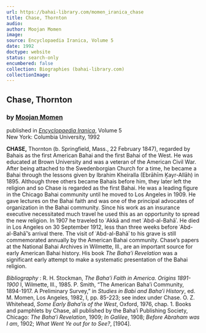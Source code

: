 ```yaml
---
url: https://bahai-library.com/momen_iranica_chase
title: Chase, Thornton
audio: 
author: Moojan Momen
image: 
source: Encyclopaedia Iranica, Volume 5
date: 1992
doctype: website
status: search-only
encumbered: false
collection: Biographies (bahai-library.com)
collectionImage: 
---
```



## Chase, Thornton

### by [Moojan Momen](https://bahai-library.com/author/Moojan+Momen)

published in [_Encyclopaedia Iranica_](https://bahai-library.com/series/Encyclopaedia%20Iranica), Volume 5  
New York: Columbia University, 1992


**CHASE,** Thornton (b. Springfield, Mass., 22 February 1847), regarded by Bahais as the first Amer­ican Bahai and the first Bahai of the West. He was educated at Brown University and was a veteran of the American Civil War. After being attached to the Swedenborgian Church for a time, he became a Bahai through the lessons given by Ibrahim Kheiralla (Ebrāhīm Ḵayr-Allāh) in 1895. Although three others became Bahais before him, they later left the religion and so Chase is regarded as the first Bahai. He was a leading figure in the Chicago Bahai community until he moved to Los Angeles in 1909. He gave lectures on the Bahai faith and was one of the principal advocates of organization in the Bahai community. Since his work as an insurance executive necessitated much travel he used this as an opportunity to spread the new religion. In 1907 he traveled to ʿAkkā and met ʿAbd-al-Bahāʾ. He died in Los Angeles on 30 September 1912, less than three weeks before ʿAbd-al-Bahāʾ’s arrival there. The visit of ʿAbd-al-Bahāʾ to his grave is still commemorated annually by the American Bahai community. Chase’s papers at the National Bahai Archives in Wilmette, Ill., are an important source for early American Bahai history. His book _The Baha’i Revelation_ was a significant early attempt to make a systematic presentation of the Bahai religion.

_Bibliography_ : R. H. Stockman, _The Baha’i Faith in America. Origins 1891-1900_ I, Wilmette, Ill., 1985. P. Smith, “The American Baha’i Community, 1894-­1917. A Preliminary Survey,” in _Studies in Babi and Baha’i History_, ed. M. Momen, Los Angeles, 1982, I, pp. 85-223; see index under Chase. O. Z. Whitehead, _Some Early Baha’is of the West_, Oxford, 1976, chap. 1. Books and pamphlets by Chase, all pub­lished by the Baha’i Publishing Society, Chicago: _The Baha’i Revelation_, 1909; _In Galilee_, 1908; _Before Abraham was I am_, 1902; _What Went Ye out for to See?_, \[1904\].